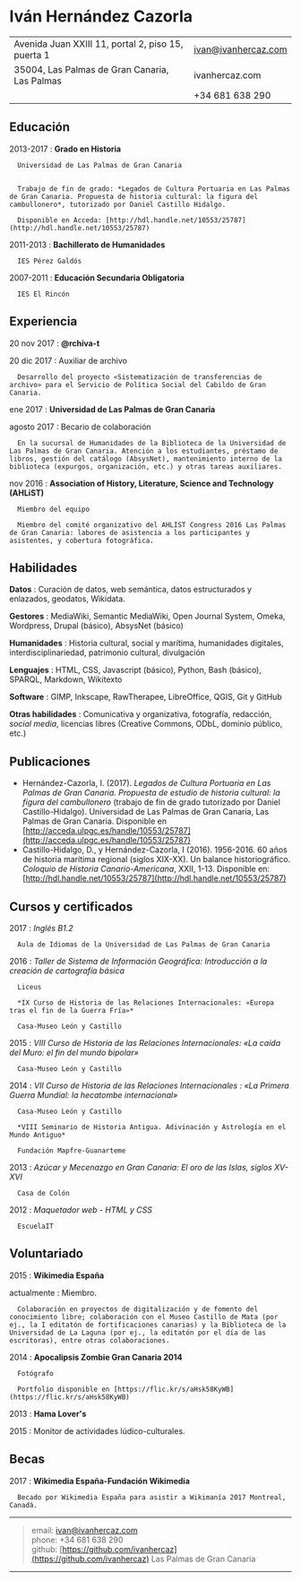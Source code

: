 # Iván Hernández Cazorla

| | |
|-----------------------------------------------------|---------------------|
| Avenida Juan XXIII 11, portal 2, piso 15, puerta 1  | ivan@ivanhercaz.com |
| 35004, Las Palmas de Gran Canaria, Las Palmas | ivanhercaz.com  |
| | +34 681 638 290 |

## Educación

2013-2017
:    **Grado en Historia**

      Universidad de Las Palmas de Gran Canaria


      Trabajo de fin de grado: *Legados de Cultura Portuaria en Las Palmas de Gran Canaria. Propuesta de historia cultural: la figura del cambullonero*, tutorizado por Daniel Castillo Hidalgo.

      Disponible en Acceda: [http://hdl.handle.net/10553/25787](http://hdl.handle.net/10553/25787)

2011-2013
:     **Bachillerato de Humanidades**

      IES Pérez Galdós

2007-2011
:     **Educación Secundaria Obligatoria**

      IES El Rincón

## Experiencia

20 nov 2017
:     **@rchiva-t**

20 dic 2017
:     Auxiliar de archivo

      Desarrollo del proyecto «Sistematización de transferencias de archivo» para el Servicio de Política Social del Cabildo de Gran Canaria.

ene 2017
:     **Universidad de Las Palmas de Gran Canaria**

agosto 2017
:     Becario de colaboración

      En la sucursal de Humanidades de la Biblioteca de la Universidad de Las Palmas de Gran Canaria. Atención a los estudiantes, préstamo de libros, gestión del catálogo (AbsysNet), mantenimiento interno de la biblioteca (expurgos, organización, etc.) y otras tareas auxiliares.


nov 2016
:     **Association of History, Literature, Science and Technology (AHLiST)**

      Miembro del equipo

      Miembro del comité organizativo del AHLIST Congress 2016 Las Palmas de Gran Canaria: labores de asistencia a los participantes y asistentes, y cobertura fotográfica.

## Habilidades

**Datos**
:      Curación de datos, web semántica, datos estructurados y enlazados, geodatos, Wikidata.

**Gestores**
:      MediaWiki, Semantic MediaWiki, Open Journal System, Omeka, Wordpress, Drupal (básico), AbsysNet (básico)

**Humanidades**
:      Historia cultural, social y marítima, humanidades digitales, interdisciplinariedad, patrimonio cultural, divulgación

**Lenguajes**
:      HTML, CSS, Javascript (básico), Python, Bash (básico), SPARQL, Markdown, Wikitexto

**Software**
:      GIMP, Inkscape, RawTherapee, LibreOffice, QGIS, Git y GitHub

**Otras habilidades**
:      Comunicativa y organizativa, fotografía, redacción, *social media*, licencias
 libres (Creative Commons, ODbL, dominio público, etc.)

## Publicaciones

  - Hernández-Cazorla, I. (2017). *Legados de Cultura Portuaria en Las Palmas de Gran Canaria. Propuesta de estudio de historia cultural: la figura del cambullonero* (trabajo de fin de grado tutorizado por Daniel Castillo-Hidalgo). Universidad de Las Palmas de Gran Canaria, Las Palmas de Gran Canaria. Disponible en [http://acceda.ulpgc.es/handle/10553/25787](http://acceda.ulpgc.es/handle/10553/25787)
  - Castillo-Hidalgo, D., y Hernández-Cazorla, I (2016). 1956-2016. 60 años de historia marítima regional (siglos XIX-XX). Un balance historiográfico. *Coloquio de Historia Canario-Americana*, XXII, 1-13. Disponible en: [http://hdl.handle.net/10553/25787](http://hdl.handle.net/10553/25787)

## Cursos y certificados

2017
:     *Inglés B1.2*

      Aula de Idiomas de la Universidad de Las Palmas de Gran Canaria

2016
:     *Taller de Sistema de Información Geográfica: Introducción a la creación de cartografía básica*

      Liceus

      *IX Curso de Historia de las Relaciones Internacionales: «Europa tras el fin de la Guerra Fría»*

      Casa-Museo León y Castillo

2015
:     *VIII Curso de Historia de las Relaciones Internacionales: «La caída del Muro: el fin del mundo bipolar»*

      Casa-Museo León y Castillo

2014
:     *VII Curso de Historia de las Relaciones Internacionales : «La Primera Guerra Mundial: la hecatombe internacional»*

      Casa-Museo León y Castillo

      *VIII Seminario de Historia Antigua. Adivinación y Astrología en el Mundo Antiguo*

      Fundación Mapfre-Guanarteme

2013
:     *Azúcar y Mecenazgo en Gran Canaria: El oro de las Islas, siglos XV-XVI*

      Casa de Colón

2012
:     *Maquetador web - HTML y CSS*

      EscuelaIT

## Voluntariado

2015
:     **Wikimedia España**

actualmente
:     Miembro.

      Colaboración en proyectos de digitalización y de fomento del conocimiento libre; colaboración con el Museo Castillo de Mata (por ej., la I editatón de fortificaciones canarias) y la Biblioteca de la Universidad de La Laguna (por ej., la editatón por el día de las escritoras), entre otras colaboraciones.

2014
:     **Apocalipsis Zombie Gran Canaria 2014**

      Fotógrafo

      Portfolio disponible en [https://flic.kr/s/aHsk58KyWB](https://flic.kr/s/aHsk58KyWB)

2013
:     **Hama Lover's**

2015
:      Monitor de actividades lúdico-culturales.


## Becas

2017
:     **Wikimedia España-Fundación Wikimedia**

      Becado por Wikimedia España para asistir a Wikimanía 2017 Montreal, Canadá.

----

> email: 	ivan@ivanhercaz.com \
> phone: 	+34 681 638 290 \
> github:	[https://github.com/ivanhercaz](https://github.com/ivanhercaz)
> Las Palmas de Gran Canaria

----
